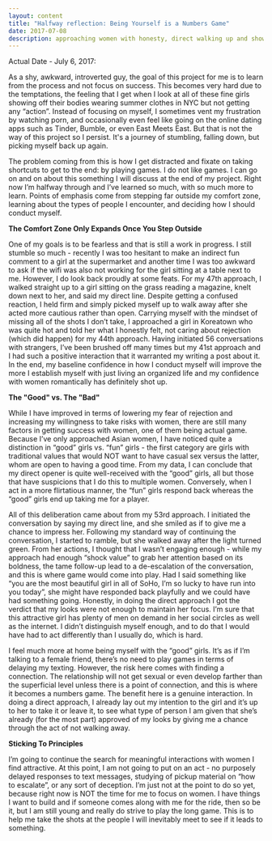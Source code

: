```yaml
---
layout: content
title: "Halfway reflection: Being Yourself is a Numbers Game"
date: 2017-07-08
description: approaching women with honesty, direct walking up and showing vulnerability
---
```


Actual Date - July 6, 2017:

As a shy, awkward, introverted guy, the goal of this project for me is to learn from the process and not focus on success. This becomes very hard due to the temptations, the feeling that I get when I look at all of these fine girls showing off their bodies wearing summer clothes in NYC but not getting any “action”. Instead of focusing on myself, I sometimes vent my frustration by watching porn, and occasionally even feel like going on the online dating apps such as Tinder, Bumble, or even East Meets East. But that is not the way of this project so I persist. It's a journey of stumbling, falling down, but picking myself back up again.

The problem coming from this is how I get distracted and fixate on taking shortcuts to get to the end: by playing games. I do not like games. I can go on and on about this something I will discuss at the end of my project. Right now I’m halfway through and I’ve learned so much, with so much more to learn. Points of emphasis come from stepping far outside my comfort zone, learning about the types of people I encounter, and deciding how I should conduct myself.

<strong>The Comfort Zone Only Expands Once You Step Outside</strong>

One of my goals is to be fearless and that is still a work in progress. I still stumble so much - recently I was too hesitant to make an indirect fun comment to a girl at the supermarket and another time I was too awkward to ask if the wifi was also not working for the girl sitting at a table next to me. However, I do look back proudly at some feats. For my 47th approach, I walked straight up to a girl sitting on the grass reading a magazine, knelt down next to her, and said my direct line. Despite getting a confused reaction, I held firm and simply picked myself up to walk away after she acted more cautious rather than open. Carrying myself with the mindset of missing all of the shots I don’t take, I approached a girl in Koreatown who was quite hot and told her what I honestly felt, not caring about rejection (which did happen) for my 44th approach. Having initiated 56 conversations with strangers, I’ve been brushed off many times but my 41st approach and I had such a positive interaction that it warranted my writing a post about it. In the end, my baseline confidence in how I conduct myself will improve the more I establish myself with just living an organized life and my confidence with women romantically has definitely shot up.

<strong>The "Good" vs. The "Bad"</strong>

While I have improved in terms of lowering my fear of rejection and increasing my willingness to take risks with women, there are still many factors in getting success with women, one of them being actual game. Because I’ve only approached Asian women, I have noticed quite a distinction in “good” girls vs. “fun” girls - the first category are girls with traditional values that would NOT want to have casual sex versus the latter, whom are open to having a good time. From my data, I can conclude that my direct opener is quite well-received with the “good” girls, all but those that have suspicions that I do this to multiple women. Conversely, when I act in a more flirtatious manner, the “fun” girls respond back whereas the “good” girls end up taking me for a player. 

All of this deliberation came about from my 53rd approach. I initiated the conversation by saying my direct line, and she smiled as if to give me a chance to impress her. Following my standard way of continuing the conversation, I started to ramble, but she walked away after the light turned green. From her actions, I thought that I wasn’t engaging enough - while my approach had enough “shock value” to grab her attention based on its boldness, the tame follow-up lead to a de-escalation of the conversation, and this is where game would come into play. Had I said something like “you are the most beautiful girl in all of SoHo, I’m so lucky to have run into you today”, she might have responded back playfully and we could have had something going. Honestly, in doing the direct approach I got the verdict that my looks were not enough to maintain her focus. I’m sure that this attractive girl has plenty of men on demand in her social circles as well as the internet. I didn’t distinguish myself enough, and to do that I would have had to act differently than I usually do, which is hard.

I feel much more at home being myself with the “good” girls. It’s as if I’m talking to a female friend, there’s no need to play games in terms of delaying my texting. However, the risk here comes with finding a connection. The relationship will not get sexual or even develop farther than the superficial level unless there is a point of connection, and this is where it becomes a numbers game. The benefit here is a genuine interaction. In doing a direct approach, I already lay out my intention to the girl and it’s up to her to take it or leave it, to see what type of person I am given that she’s already (for the most part) approved of my looks by giving me a chance through the act of not walking away.

<strong>Sticking To Principles</strong>

I’m going to continue the search for meaningful interactions with women I find attractive. At this point, I am not going to put on an act - no purposely delayed responses to text messages, studying of pickup material on “how to escalate”, or any sort of deception. I’m just not at the point to do so yet, because right now is NOT the time for me to focus on women. I have things I want to build and if someone comes along with me for the ride, then so be it, but I am still young and really do strive to play the long game. This is to help me take the shots at the people I will inevitably meet to see if it leads to something.
